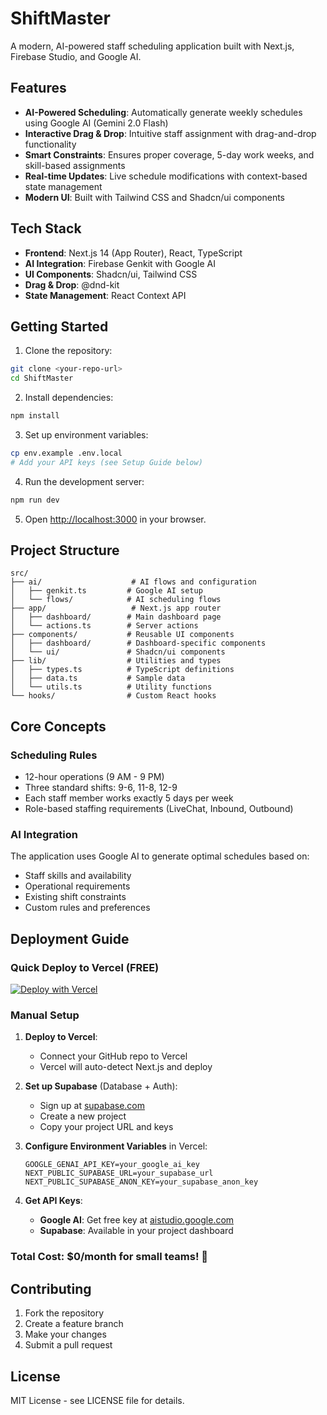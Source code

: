 # ShiftMaster

A modern, AI-powered staff scheduling application built with Next.js, Firebase Studio, and Google AI.

## Features

- **AI-Powered Scheduling**: Automatically generate weekly schedules using Google AI (Gemini 2.0 Flash)
- **Interactive Drag & Drop**: Intuitive staff assignment with drag-and-drop functionality
- **Smart Constraints**: Ensures proper coverage, 5-day work weeks, and skill-based assignments
- **Real-time Updates**: Live schedule modifications with context-based state management
- **Modern UI**: Built with Tailwind CSS and Shadcn/ui components

## Tech Stack

- **Frontend**: Next.js 14 (App Router), React, TypeScript
- **AI Integration**: Firebase Genkit with Google AI
- **UI Components**: Shadcn/ui, Tailwind CSS
- **Drag & Drop**: @dnd-kit
- **State Management**: React Context API

## Getting Started

1. Clone the repository:
```bash
git clone <your-repo-url>
cd ShiftMaster
```

2. Install dependencies:
```bash
npm install
```

3. Set up environment variables:
```bash
cp env.example .env.local
# Add your API keys (see Setup Guide below)
```

4. Run the development server:
```bash
npm run dev
```

5. Open [http://localhost:3000](http://localhost:3000) in your browser.

## Project Structure

```
src/
├── ai/                    # AI flows and configuration
│   ├── genkit.ts         # Google AI setup
│   └── flows/            # AI scheduling flows
├── app/                   # Next.js app router
│   ├── dashboard/        # Main dashboard page
│   └── actions.ts        # Server actions
├── components/           # Reusable UI components
│   ├── dashboard/        # Dashboard-specific components
│   └── ui/               # Shadcn/ui components
├── lib/                  # Utilities and types
│   ├── types.ts          # TypeScript definitions
│   ├── data.ts           # Sample data
│   └── utils.ts          # Utility functions
└── hooks/                # Custom React hooks
```

## Core Concepts

### Scheduling Rules
- 12-hour operations (9 AM - 9 PM)
- Three standard shifts: 9-6, 11-8, 12-9
- Each staff member works exactly 5 days per week
- Role-based staffing requirements (LiveChat, Inbound, Outbound)

### AI Integration
The application uses Google AI to generate optimal schedules based on:
- Staff skills and availability
- Operational requirements
- Existing shift constraints
- Custom rules and preferences

## Deployment Guide

### Quick Deploy to Vercel (FREE)

[![Deploy with Vercel](https://vercel.com/button)](https://vercel.com/new/clone?repository-url=https://github.com/kennteohstorehub/ShiftMaster)

### Manual Setup

1. **Deploy to Vercel**:
   - Connect your GitHub repo to Vercel
   - Vercel will auto-detect Next.js and deploy

2. **Set up Supabase** (Database + Auth):
   - Sign up at [supabase.com](https://supabase.com)
   - Create a new project
   - Copy your project URL and keys

3. **Configure Environment Variables** in Vercel:
   ```
   GOOGLE_GENAI_API_KEY=your_google_ai_key
   NEXT_PUBLIC_SUPABASE_URL=your_supabase_url
   NEXT_PUBLIC_SUPABASE_ANON_KEY=your_supabase_anon_key
   ```

4. **Get API Keys**:
   - **Google AI**: Get free key at [aistudio.google.com](https://aistudio.google.com)
   - **Supabase**: Available in your project dashboard

### Total Cost: $0/month for small teams! 🎉

## Contributing

1. Fork the repository
2. Create a feature branch
3. Make your changes
4. Submit a pull request

## License

MIT License - see LICENSE file for details.
